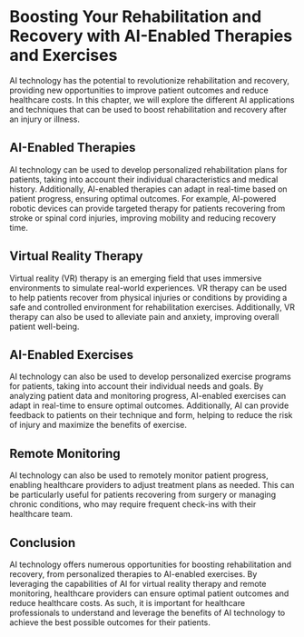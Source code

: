 Boosting Your Rehabilitation and Recovery with AI-Enabled Therapies and Exercises
=================================================================================================================================================

AI technology has the potential to revolutionize rehabilitation and recovery, providing new opportunities to improve patient outcomes and reduce healthcare costs. In this chapter, we will explore the different AI applications and techniques that can be used to boost rehabilitation and recovery after an injury or illness.

AI-Enabled Therapies
--------------------

AI technology can be used to develop personalized rehabilitation plans for patients, taking into account their individual characteristics and medical history. Additionally, AI-enabled therapies can adapt in real-time based on patient progress, ensuring optimal outcomes. For example, AI-powered robotic devices can provide targeted therapy for patients recovering from stroke or spinal cord injuries, improving mobility and reducing recovery time.

Virtual Reality Therapy
-----------------------

Virtual reality (VR) therapy is an emerging field that uses immersive environments to simulate real-world experiences. VR therapy can be used to help patients recover from physical injuries or conditions by providing a safe and controlled environment for rehabilitation exercises. Additionally, VR therapy can also be used to alleviate pain and anxiety, improving overall patient well-being.

AI-Enabled Exercises
--------------------

AI technology can also be used to develop personalized exercise programs for patients, taking into account their individual needs and goals. By analyzing patient data and monitoring progress, AI-enabled exercises can adapt in real-time to ensure optimal outcomes. Additionally, AI can provide feedback to patients on their technique and form, helping to reduce the risk of injury and maximize the benefits of exercise.

Remote Monitoring
-----------------

AI technology can also be used to remotely monitor patient progress, enabling healthcare providers to adjust treatment plans as needed. This can be particularly useful for patients recovering from surgery or managing chronic conditions, who may require frequent check-ins with their healthcare team.

Conclusion
----------

AI technology offers numerous opportunities for boosting rehabilitation and recovery, from personalized therapies to AI-enabled exercises. By leveraging the capabilities of AI for virtual reality therapy and remote monitoring, healthcare providers can ensure optimal patient outcomes and reduce healthcare costs. As such, it is important for healthcare professionals to understand and leverage the benefits of AI technology to achieve the best possible outcomes for their patients.
